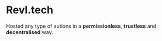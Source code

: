 # Revl.tech
Hosted any type of autions in a **permissionless**, **trustless** and **decentralised** way.
